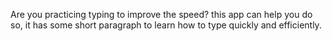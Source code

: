 Are you practicing typing to improve the speed? this app can help you do so, it has some short paragraph to learn how to type quickly and efficiently.
